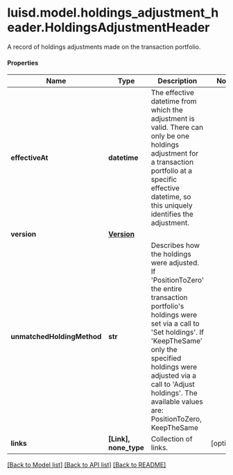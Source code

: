 # luisd.model.holdings_adjustment_header.HoldingsAdjustmentHeader

A record of holdings adjustments made on the transaction portfolio.

#### Properties
Name | Type | Description | Notes
------------ | ------------- | ------------- | -------------
**effectiveAt** | **datetime** | The effective datetime from which the adjustment is valid. There can only be one holdings adjustment for a transaction portfolio at a specific effective datetime, so this uniquely identifies the adjustment. | 
**version** | [**Version**](Version.md) |  | 
**unmatchedHoldingMethod** | **str** | Describes how the holdings were adjusted. If &#x27;PositionToZero&#x27; the entire transaction portfolio&#x27;s holdings were set via a call to &#x27;Set holdings&#x27;. If &#x27;KeepTheSame&#x27; only the specified holdings were adjusted via a call to &#x27;Adjust holdings&#x27;. The available values are: PositionToZero, KeepTheSame | 
**links** | **[Link], none_type** | Collection of links. | [optional] 

[[Back to Model list]](../../README.md#documentation-for-models) [[Back to API list]](../../README.md#documentation-for-api-endpoints) [[Back to README]](../../README.md)


